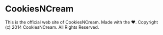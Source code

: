 CookiesNCream 
=======================
This is the official web site of CookiesNCream.
Made with the :heart:.
Copyright (c) 2014 CookiesNCream. All Rights Reserved.
